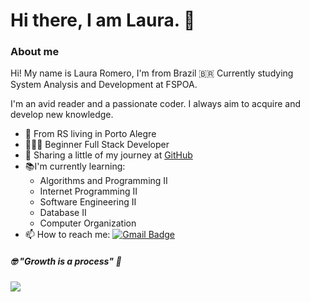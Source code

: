 # Hi there, I am Laura. 👋

### About me
Hi! My name is Laura Romero, I'm from Brazil 🇧🇷 Currently studying System Analysis and Development at FSPOA. 

I'm an avid reader and a passionate coder. I always aim to acquire and develop new knowledge.

-  📍 From RS living in Porto Alegre
-  👩🏻‍💻 Beginner Full Stack Developer
- 🎯  Sharing a little of my journey at [GitHub](https://github.com/lauraromerosantos?tab=repositories)
- 📚I'm currently learning:
	-   Algorithms and Programming II
	-   Internet Programming II
	-  Software Engineering II
	-   Database II
	-  Computer Organization
- 📫 How to reach me: [![Gmail Badge](https://img.shields.io/badge/-laauraromero.s@gmail.com-ff69b4?style=flat-square&logo=Gmail&logoColor=white&link=mailto:laauraromero.s@gmail.com)](mailto:laauraromero.s@gmail.com)

#####  🤓 "Growth is a process" 🧠

![](https://komarev.com/ghpvc/?username=lauraromerosantos&color=ff69b4)
